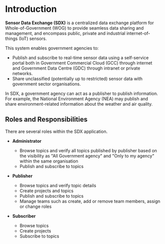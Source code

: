 
# Introduction #


**Sensor Data Exchange (SDX)** is a centralized data exchange platform for Whole-of-Government (WOG) to provide seamless data sharing and management, and encompass public, private and industrial internet-of-things (IoT) sensors.

This system enables government agencies to:

- Publish and subscribe to real-time sensor data using a self-service portal both in  Government Commercial Cloud (GCC) through internet and Government Data Centre (GDC) through intranet or private networks.
- Share unclassified (potentially up to restricted) sensor data with government sector organisations.

In SDX, a government agency can act as a publisher to publish information. For example, the National Environment Agency (NEA) may publish and share environment-related information about the weather and air quality. 

## Roles and Responsibilities

There are several roles within the SDX application.

- **Administrator**

  - Browse topics and verify all topics published by publisher based on the visibility as "All Government agency" and "Only to my agency" within the same organisation
  - Publish and subscribe to topics
  
- **Publisher**	

  - Browse topics and verify topic details
  - Create projects and topics
  - Publish and subscribe to topics
  - Manage teams such as create, add or remove team members, assign or change roles

- **Subscriber**

  - Browse topics 
  - Create projects
  - Subscribe to topics

